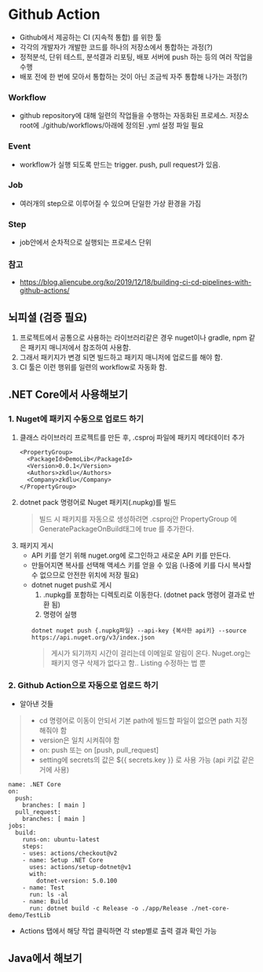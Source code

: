 # Github Action
- Github에서 제공하는 CI (지속적 통합) 를 위한 툴
- 각각의 개발자가 개발한 코드를 하나의 저장소에서 통합하는 과정(?)
- 정적분석, 단위 테스트, 분석결과 리포팅, 배포 서버에 push 하는 등의 여러 작업을 수행
- 배포 전에 한 번에 모아서 통합하는 것이 아닌 조금씩 자주 통합해 나가는 과정(?)

### Workflow
- github repository에 대해 일련의 작업들을 수행하는 자동화된 프로세스. 저장소 root에 ./github/workflows/아래에 정의된 .yml 설정 파일 필요

### Event
- workflow가 실행 되도록 만드는 trigger. push, pull request가 있음.

### Job
- 여러개의 step으로 이루어질 수 있으며 단일한 가상 환경을 가짐

### Step
- job안에서 순차적으로 실행되는 프로세스 단위


### 참고
- https://blog.aliencube.org/ko/2019/12/18/building-ci-cd-pipelines-with-github-actions/


## 뇌피셜 (검증 필요)
1. 프로젝트에서 공통으로 사용하는 라이브러리같은 경우 nuget이나 gradle, npm 같은 패키지 매니저에서 참조하여 사용함.
2. 그래서 패키지가 변경 되면 빌드하고 패키지 매니저에 업로드를 해야 함.
3. CI 툴은 이런 행위를 일련의 workflow로 자동화 함.

## .NET Core에서 사용해보기
### 1. Nuget에 패키지 수동으로 업로드 하기
1. 클래스 라이브러리 프로젝트를 만든 후, .csproj 파일에 패키지 메타데이터 추가
    ```.csproj
    <PropertyGroup>
      <PackageId>DemoLib</PackageId>
      <Version>0.0.1</Version>
      <Authors>zkdlu</Authors>
      <Company>zkdlu</Company>
    </PropertyGroup>
    ```
2. dotnet pack 명령어로 Nuget 패키지(.nupkg)를 빌드
    > 빌드 시 패키지를 자동으로 생성하려면 .csproj안 PropertyGroup 에 GeneratePackageOnBuild태그에 true 를 추가한다.
3. 패키지 게시
    - API 키를 얻기 위해 nuget.org에 로그인하고 새로운 API 키를 만든다.
    - 만들어지면 복사를 선택해 액세스 키를 얻을 수 있음 (나중에 키를 다시 복사할 수 없으므로 안전한 위치에 저장 필요)
    - dotnet nuget push로 게시
        1. .nupkg를 포함하는 디렉토리로 이동한다. (dotnet pack 명령어 결과로 반환 됨)
        2. 명령어 실행
        ```
        dotnet nuget push {.nupkg파일} --api-key {복사한 api키} --source https://api.nuget.org/v3/index.json
        ```
        > 게시가 되기까지 시간이 걸리는데 이메일로 알림이 온다.
        > Nuget.org는 패키지 영구 삭제가 없다고 함.. Listing 수정하는 법 뿐
        
 ### 2. Github Action으로 자동으로 업로드 하기
 - 알아낸 것들
 > - cd 명령어로 이동이 안되서 기본 path에 빌드할 파일이 없으면 path 지정 해줘야 함
 > - version은 일치 시켜줘야 함
 > - on: push 또는 on [push, pull_request]
 > - setting에 secrets의 값은 ${{ secrets.key }} 로 사용 가능 (api 키값 같은 거에 사용)
```
name: .NET Core
on:
  push:
    branches: [ main ]
  pull_request:
    branches: [ main ]
jobs:
  build:
    runs-on: ubuntu-latest
    steps:
    - uses: actions/checkout@v2
    - name: Setup .NET Core
      uses: actions/setup-dotnet@v1
      with:
        dotnet-version: 5.0.100
    - name: Test
      run: ls -al
    - name: Build
      run: dotnet build -c Release -o ./app/Release ./net-core-demo/TestLib
```


- Actions 탭에서 해당 작업 클릭하면 각 step별로 출력 결과 확인 가능

## Java에서 해보기
